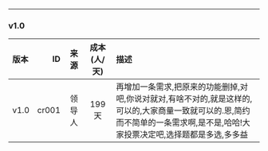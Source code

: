 ---
### v1.0

| 版本 | ID | 来源 | 成本(人/天) | 描述 |
| :-- | --: | :--: | :--: | :-- |
| v1.0 | cr001 | 领导人 | 199天 | 再增加一条需求,把原来的功能删掉,对吧,你说对就对,有啥不对的,就是这样的,可以的,大家商量一致就可以的.恩,简约而不简单的一条需求啊,是不是,哈哈!大家投票决定吧,选择题都是多选,多多益 |
